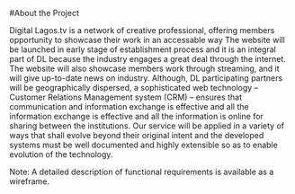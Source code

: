 #About the Project

Digital Lagos.tv is a network of creative professional, offering members opportunity to showcase their work in an accessable way 
The website will be launched in early stage of establishment process and it is an integral part of DL because the industry engages a great deal through the internet. 
The website will also showcase members work through streaming, and it will give up-to-date news on industry. Although, DL participating partners will be geographically dispersed, a sophisticated web technology – Customer Relations Management system (CRM) – ensures that communication and information exchange is effective and all the information exchange is effective and all the information is online for sharing between the institutions.
Our service will be applied in a variety of ways that shall evolve beyond their original intent and the developed systems must be well documented and highly extensible so as to enable evolution of the technology.

Note: A detailed description of functional requirements is available as a wireframe. 


